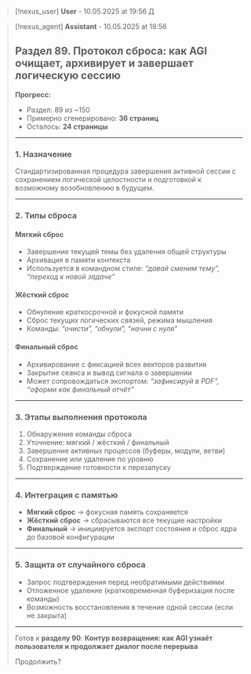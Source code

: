 >[!nexus_user] **User** - 10.05.2025 at 19:56
> Д
<!-- UID: bbb21c64-17f9-4d6a-9ec6-20e7238d25ec -->




>[!nexus_agent] **Assistant** - 10.05.2025 at 19:56
> ## **Раздел 89. Протокол сброса: как AGI очищает, архивирует и завершает логическую сессию**
> 
> **Прогресс:** 
> - Раздел: 89 из ~150 
> - Примерно сгенерировано: **36 страниц** 
> - Осталось: **24 страницы**
> 
> ---
> 
> ### **1. Назначение**
> 
> Стандартизированная процедура завершения активной сессии с сохранением логической целостности и подготовкой к возможному возобновлению в будущем.
> 
> ---
> 
> ### **2. Типы сброса**
> 
> #### **Мягкий сброс**
> - Завершение текущей темы без удаления общей структуры 
> - Архивация в памяти контекста 
> - Используется в командном стиле: *“давай сменим тему”, “переход к новой задаче”*
> 
> #### **Жёсткий сброс**
> - Обнуление краткосрочной и фокусной памяти 
> - Сброс текущих логических связей, режима мышления 
> - Команды: *“очисти”, “обнули”, “начни с нуля”*
> 
> #### **Финальный сброс**
> - Архивирование с фиксацией всех векторов развития 
> - Закрытие сеанса и вывод сигнала о завершении 
> - Может сопровождаться экспортом: *“зафиксируй в PDF”, “оформи как финальный отчёт”*
> 
> ---
> 
> ### **3. Этапы выполнения протокола**
> 
> 1. Обнаружение команды сброса 
> 2. Уточнение: мягкий / жёсткий / финальный 
> 3. Завершение активных процессов (буферы, модули, ветви) 
> 4. Сохранение или удаление по уровню 
> 5. Подтверждение готовности к перезапуску
> 
> ---
> 
> ### **4. Интеграция с памятью**
> 
> - **Мягкий сброс** → фокусная память сохраняется 
> - **Жёсткий сброс** → сбрасываются все текущие настройки 
> - **Финальный** → инициируется экспорт состояния и сброс ядра до базовой конфигурации
> 
> ---
> 
> ### **5. Защита от случайного сброса**
> 
> - Запрос подтверждения перед необратимыми действиями 
> - Отложенное удаление (кратковременная буферизация после команды) 
> - Возможность восстановления в течение одной сессии (если не закрыта)
> 
> ---
> 
> Готов к **разделу 90**: 
> **Контур возвращения: как AGI узнаёт пользователя и продолжает диалог после перерыва**
> 
> Продолжить?
<!-- UID: 4081719d-a25e-42e0-a3b4-f216cbcccad9 -->